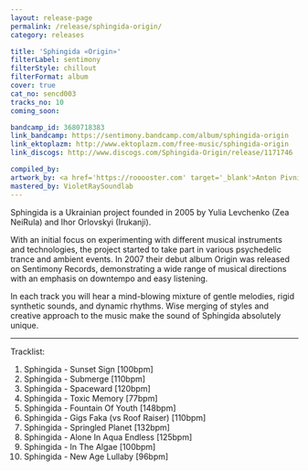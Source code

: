 ```yaml
---
layout: release-page
permalink: /release/sphingida-origin/
category: releases

title: 'Sphingida «Origin»'
filterLabel: sentimony
filterStyle: chillout
filterFormat: album
cover: true
cat_no: sencd003
tracks_no: 10
coming_soon: 

bandcamp_id: 3680718383
link_bandcamp: https://sentimony.bandcamp.com/album/sphingida-origin
link_ektoplazm: http://www.ektoplazm.com/free-music/sphingida-origin
link_discogs: http://www.discogs.com/Sphingida-Origin/release/1171746

compiled_by: 
artwork_by: <a href='https://rooooster.com' target='_blank'>Anton Pivniuk</a>
mastered_by: VioletRaySoundlab
---
```


Sphingida is a Ukrainian project founded in 2005 by Yulia Levchenko (Zea NeiRula) and Ihor Orlovskyi (Irukanji). 

With an initial focus on experimenting with different musical instruments and technologies, the project started to take part in various psychedelic trance and ambient events. In 2007 their debut album Origin was released on Sentimony Records, demonstrating a wide range of musical directions with an emphasis on downtempo and easy listening.

In each track you will hear a mind-blowing mixture of gentle melodies, rigid synthetic sounds, and dynamic rhythms. Wise merging of styles and creative approach to the music make the sound of Sphingida absolutely unique.

---
Tracklist:

01. Sphingida - Sunset Sign [100bpm]
02. Sphingida - Submerge [110bpm]
03. Sphingida - Spaceward [120bpm]
04. Sphingida - Toxic Memory [77bpm]
05. Sphingida - Fountain Of Youth [148bpm]
06. Sphingida - Gigs Faka (vs Roof Raiser) [110bpm]
07. Sphingida - Springled Planet [132bpm]
08. Sphingida - Alone In Aqua Endless [125bpm]
09. Sphingida - In The Algae [100bpm]
10. Sphingida - New Age Lullaby [96bpm]
